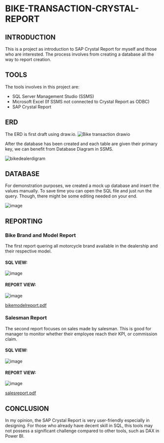 # BIKE-TRANSACTION-CRYSTAL-REPORT
## INTRODUCTION
This is a project as introduction to SAP Crystal Report for myself and those who are interested. The process involves from creating a database all the way to report creation.

## TOOLS

The tools involves in this project are:
- SQL Server Management Studio (SSMS)
- Microsoft Excel (If SSMS not connected to Crystal Report as ODBC)
- SAP Crystal Report

## ERD

The ERD is first draft using draw.io.
![Bike transaction drawio](https://github.com/harishh29/bike-dealership-crystal-report/assets/76155776/b299fe28-79a1-4a43-b071-f5b8ebad6d2a)

After the database has been created and each table are given their primary key, we can benefit from Database Diagram in SSMS.

![bikedealerdigram](https://github.com/harishh29/bike-dealership-crystal-report/assets/76155776/7516f1a8-d877-4b66-9a35-c174d4876091)

## DATABASE
For demonstration purposes, we created a mock up database and insert the values manually. To save time you can open the SQL file
and just run the query. Though, there might be some editing needed on your end.

![image](https://github.com/harishh29/bike-dealership-crystal-report/assets/76155776/99399e52-ed27-4e3d-82c4-c14eeb4b9673)


## REPORTING

### Bike Brand and Model Report
The first report quering all motorcycle brand available in the dealership and their respective model.

#### SQL VIEW:
![image](https://github.com/harishh29/bike-transaction-crystal-report/assets/76155776/54944f3a-e87d-47b8-8dbe-4814e6e5d410)
#### REPORT VIEW:
![image](https://github.com/harishh29/bike-transaction-crystal-report/assets/76155776/314e7a99-e639-43b1-9a8a-78964ee35de4)

[bikemodelreport.pdf](https://github.com/harishh29/bike-transaction-crystal-report/files/14562775/bikemodelreport.pdf)



### Salesman Report
The second report focuses on sales made by salesman. This is good for manager to monitor whether their employee reach their KPI, or commission claim.
#### SQL VIEW:
![image](https://github.com/harishh29/bike-transaction-crystal-report/assets/76155776/0fc11ca1-8c52-4b7f-96ca-dc6ebe4fd196)
#### REPORT VIEW:
![image](https://github.com/harishh29/bike-transaction-crystal-report/assets/76155776/37e009c3-4a16-48ec-b9db-8377aaebb42d)

[salesreport.pdf](https://github.com/harishh29/bike-transaction-crystal-report/files/14562857/salesreport.pdf)



## CONCLUSION
In my opinion, the SAP Crystal Report is very user-friendly especially in designing. For those who already have decent skill in SQL, this tools may not possess
a significant challenge compared to other tools, such as DAX in Power BI.
